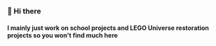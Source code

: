 ### 👋 Hi there 

#### I mainly just work on school projects and LEGO Universe restoration projects so you won't find much here
